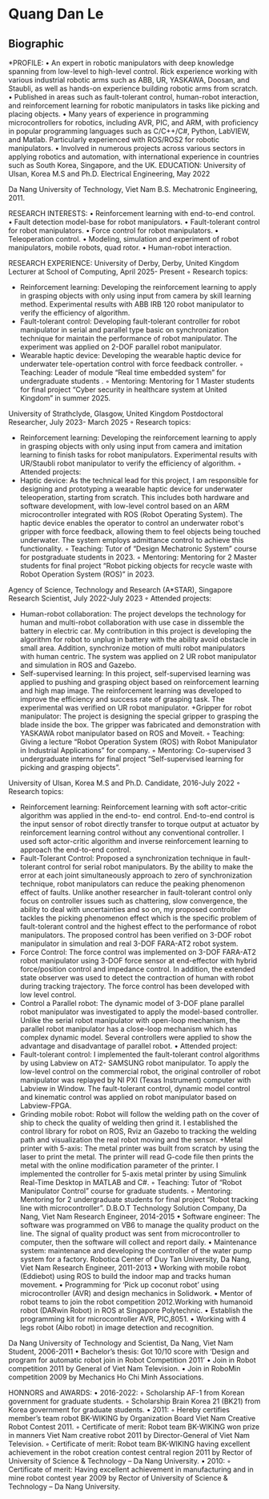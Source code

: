 # Quang Dan Le
## Biographic
*PROFILE:
    • An expert in robotic manipulators with deep knowledge spanning from low-level to high-level control. Rick experience working with various industrial robotic arms such as ABB, UR, YASKAWA, Doosan, and Staubli, as well as hands-on experience building robotic arms from scratch. 
    • Published in areas such as fault-tolerant control, human-robot interaction, and reinforcement learning for robotic manipulators in tasks like picking and placing objects. 
    • Many years of experience in programming microcontrollers for robotics, including AVR, PIC, and ARM, with proficiency in popular programming languages such as C/C++/C#, Python, LabVIEW, and Matlab. Particularly experienced with ROS/ROS2 for robotic manipulators. 
    • Involved in numerous projects across various sectors in applying robotics and automation, with international experience in countries such as South Korea, Singapore, and the UK.
EDUCATION:	University of Ulsan, Korea
M.S and Ph.D. Electrical Engineering, May 2022

Da Nang University of Technology, Viet Nam
B.S. Mechatronic Engineering, 2011.

RESEARCH INTERESTS:
    • Reinforcement learning with end-to-end control.
    • Fault detection model-base for robot manipulators.
    • Fault-tolerant control for robot manipulators.
    • Force control for robot manipulators.
    • Teleoperation control.
    • Modeling, simulation and experiment of robot manipulators, mobile robots, quad rotor.
    • Human-robot interaction.


RESEARCH EXPERIENCE:
University of Derby, Derby, United Kingdom
Lecturer at School of Computing, April 2025- Present
        ◦ Research topics:
+ Reinforcement learning: Developing the reinforcement learning to apply in grasping objects with only using input from camera by skill learning method. Experimental results with ABB IRB 120 robot manipulator to verify the efficiency of algorithm.
+ Fault-tolerant control: Developing fault-tolerant controller for robot manipulator in serial and parallel type basic on synchronization technique for maintain the performance of robot manipulator. The experiment was applied on 2-DOF parallel robot manipulator.
+ Wearable haptic device: Developing the wearable haptic device for underwater tele-opertation control with force feedback controller.
        ◦ Teaching: Leader of module “Real time embedded system” for undergraduate students .
        ◦ Mentoring: Mentoring for 1 Master students for final project “Cyber security in healthcare system at United Kingdom” in summer 2025.

University of Strathclyde, Glasgow, United Kingdom
Postdoctoral Researcher, July 2023- March 2025 
        ◦ Research topics:
 + Reinforcement learning: Developing the reinforcement learning to apply in grasping objects with only using input from camera and imitation learning to finish tasks for robot manipulators. Experimental results with UR/Staubli robot manipulator to verify the efficiency of algorithm.
        ◦ Attended projects:
+ Haptic device: As the technical lead for this project, I am responsible for designing and prototyping a wearable haptic device for underwater teleoperation, starting from scratch. This includes both hardware and software development, with low-level control based on an ARM microcontroller integrated with ROS (Robot Operating System). The haptic device enables the operator to control an underwater robot's gripper with force feedback, allowing them to feel objects being touched underwater. The system employs admittance control to achieve this functionality.
        ◦ Teaching: Tutor of “Design Mechatronic System” course for postgraduate students in 2023.
        ◦ Mentoring: Mentoring for 2 Master students for final project “Robot picking objects for recycle waste with Robot Operation System (ROS)” in 2023.


Agency of Science, Technology and Research (A*STAR), Singapore
Research Scientist, July 2022-July 2023
        ◦ Attended projects:
+ Human-robot collaboration: The project develops the technology for human and multi-robot collaboration with use case in dissemble the battery in electric car. My contribution in this project is developing the algorithm for robot to unplug in battery with the ability avoid obstacle in small area. Addition, synchronize motion of multi robot manipulators with human centric. The system was applied on 2 UR robot manipulator and simulation in ROS and Gazebo.
+ Self-supervised learning: In this project, self-supervised learning was applied to pushing and grasping object based on reinforcement learning and high map image. The reinforcement learning was developed to improve the efficiency and success rate of grasping task. The experimental was verified on UR robot manipulator.
+Gripper for robot manipulator: The project is designing the special gripper to grasping the blade inside the box. The gripper was fabricated and demonstration with YASKAWA robot manipulator based on ROS and Moveit.
        ◦ Teaching: Giving a lecture “Robot Operation System (ROS) with Robot Manipulator in Industrial Applications” for company.
        ◦ Mentoring: Co-supervised 3 undergraduate interns  for final project “Self-supervised learning for picking and grasping objects”.

University of Ulsan, Korea
M.S and Ph.D. Candidate, 2016-July 2022
        ◦ Research topics:
+ Reinforcement learning: Reinforcement learning with soft actor-critic algorithm was applied in the end-to- end control. End-to-end control is the input sensor of robot directly transfer to torque output at actuator by reinforcement learning control without any conventional controller. I used soft actor-critic algorithm and inverse reinforcement learning to approach the end-to-end control.
+ Fault-Tolerant Control: Proposed a synchronization technique in fault-tolerant control for serial robot manipulators. By the ability to make the error at each joint simultaneously approach to zero of synchronization technique, robot manipulators can reduce the peaking phenomenon effect of faults. Unlike another researcher in fault-tolerant control only focus on controller issues such as chattering, slow convergence, the ability to deal with uncertainties and so on, my proposed controller tackles the picking phenomenon effect which is the specific problem of fault-tolerant control and the highest effect to the performance of robot manipulators. The proposed control has been verified on 3-DOF robot manipulator in simulation and real 3-DOF FARA-AT2 robot system.
+ Force Control: The force control was implemented on 3-DOF FARA-AT2 robot manipulator using 3-DOF force sensor at end-effector with hybrid force/position control and impedance control. In addition, the extended state observer was used to detect the contraction of human with robot during tracking trajectory. The force control has been developed with low level control.
+ Control a Parallel robot: The dynamic model of 3-DOF plane parallel robot manipulator was investigated to apply the model-based controller. Unlike the serial robot manipulator with open-loop mechanism, the parallel robot manipulator has a close-loop mechanism which has complex dynamic model. Several controllers were applied to show the advantage and disadvantage of parallel robot.
    • Attended project:
+ Fault-tolerant control: I implemented the fault-tolerant control algorithms by using Labview on AT2- SAMSUNG robot manipulator. To apply the low-level control on the commercial robot, the original controller of robot manipulator was replayed by NI PXI (Texas Instrument) computer with Labview in Window. The fault-tolerant control, dynamic model control and kinematic control was applied on robot manipulator based on Labview-FPGA.
+ Grinding mobile robot: Robot will follow the welding path on the cover of ship to check the quality of welding then grind it. I established the control library for robot on ROS, Rviz an Gazebo to tracking the welding path and visualization the real robot moving and the sensor.
+Metal printer with 5-axis: The metal printer was built from scratch by using the laser to print the metal. The printer will read G-code file then prints the metal with the online modification parameter of the printer. I implemented the controller for 5-axis metal printer by using Simulink Real-Time Desktop in MATLAB and C#.
        ◦ Teaching: Tutor of “Robot Manipulator Control” course for graduate students.
        ◦ Mentoring: Mentoring for 2 undergraduate students for final project “Robot tracking line with microcontroller”.
D.B.O.T Technology Solution Company, Da Nang, Viet Nam
Research Engineer, 2014-2015
    • Software engineer: The software was programmed on VB6 to manage the quality product on the line. The signal of quality product was sent from microcontroller to computer, then the software will collect and report daily.
    • Maintenance system: maintenance and developing the controller of the water pump system for a factory.
Robotica Center of Duy Tan University, Da Nang, Viet Nam
Research Engineer, 2011-2013
    • Working with mobile robot (Eddiebot) using ROS to build the indoor map and tracks human movement.
    • Programming for ‘Pick up coconut robot’ using microcontroller (AVR) and design mechanics in Solidwork.
    • Mentor of robot teams to join the robot competition 2012.Working with humanoid robot (DARwin Robot) in ROS at Singapore Polytechnic.
    • Establish the programming kit for microcontroller AVR, PIC,8051.
    • Working with 4 legs robot (Aibo robot) in image detection and recognition.


Da Nang University of Technology and Scientist, Da Nang, Viet Nam
Student, 2006-2011
    • Bachelor’s thesis: Got 10/10 score with ‘Design and program for automatic robot join in Robot Competition 2011’
    • Join in Robot competition 2011 by General of Viet Nam Television.
    • Join in RoboMin competition 2009 by Mechanics Ho Chi Minh Associations.


HONNORS and AWARDS:
    • 2016-2022:
        ◦ Scholarship AF-1 from Korean government for graduate students.
        ◦ Scholarship Brain Korea 21 (BK21) from Korea government for graduate students.
    • 2011:
        ◦ Hereby certifies member’s team robot BK-WIKING by Organization Board Viet Nam Creative Robot Contest 2011.
        ◦ Certificate of merit: Robot team BK-WIKING won prize in manners Viet Nam creative robot 2011 by Director-General of Viet Nam Television.
        ◦ Certificate of merit: Robot team BK-WIKING having excellent achievement in the robot creation contest central region 2011 by Rector of University of Science & Technology – Da Nang University.
    • 2010:
        ◦ Certificate of merit: Having excellent achievement in manufacturing and in mine robot contest year 2009 by Rector of University of Science & Technology – Da Nang University.

